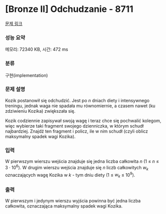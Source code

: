 # [Bronze II] Odchudzanie - 8711 

[문제 링크](https://www.acmicpc.net/problem/8711) 

### 성능 요약

메모리: 72340 KB, 시간: 472 ms

### 분류

구현(implementation)

### 문제 설명

<p>Kozik postanowił się odchudzić. Jest po <em>n</em> dniach diety i intensywnego treningu, jednak waga nie spadała mu równomiernie, a czasem nawet (ku zdziwieniu Kozika) zwiększała się.</p>

<p>Kozik codziennie zapisywał swoją wagę i teraz chce się pochwalić kolegom, więc wybierze taki fragment swojego dzienniczka, w którym schudł najbardziej. Znajdź ten fragment i policz, ile w nim schudł (czyli oblicz maksymalny spadek wagi Kozika).</p>

### 입력 

 <p>W pierwszym wierszu wejścia znajduje się jedna liczba całkowita <em>n</em> (1 ≤ <em>n</em> ≤ 3 · 10<sup>6</sup>). W drugim wierszu wejścia znajduje się <em>n</em> liczb całkowitych <em>w<sub>k</sub></em> oznaczających wagę Kozika w <em>k</em> - tym dniu diety (1 ≤ <em>w<sub>k</sub></em> ≤ 10<sup>9</sup>).</p>

### 출력 

 <p>W pierwszym i jedynym wierszu wyjścia powinna być jedna liczba całkowita, oznaczająca maksymalny spadek wagi Kozika.</p>

